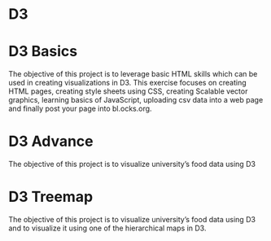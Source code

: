 # D3
# D3 Basics
The objective of this project is to leverage basic HTML skills which can be used in creating visualizations in D3. This exercise focuses on creating HTML pages, creating style sheets using CSS, creating Scalable vector graphics, learning basics of JavaScript, uploading csv data into a web page and finally post your page into bl.ocks.org.

# D3 Advance
The objective of this project is to visualize university’s food data using D3

# D3 Treemap
The objective of this project is to visualize university’s food data using D3 and to visualize it using one of the hierarchical maps in D3.
